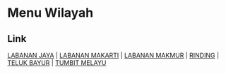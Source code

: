 # Menu Wilayah

## Link

[LABANAN JAYA](https://github.com/gigit-pemilu/pemilu-2024-64-kalimantan-timur/tree/main/pileg-dpr/hitung-suara/sub/64-kalimantan-timur/sub/03-berau/sub/09-teluk-bayur/sub/2004-labanan-jaya)
 | 
[LABANAN MAKARTI](https://github.com/gigit-pemilu/pemilu-2024-64-kalimantan-timur/tree/main/pileg-dpr/hitung-suara/sub/64-kalimantan-timur/sub/03-berau/sub/09-teluk-bayur/sub/2006-labanan-makarti)
 | 
[LABANAN MAKMUR](https://github.com/gigit-pemilu/pemilu-2024-64-kalimantan-timur/tree/main/pileg-dpr/hitung-suara/sub/64-kalimantan-timur/sub/03-berau/sub/09-teluk-bayur/sub/2005-labanan-makmur)
 | 
[RINDING](https://github.com/gigit-pemilu/pemilu-2024-64-kalimantan-timur/tree/main/pileg-dpr/hitung-suara/sub/64-kalimantan-timur/sub/03-berau/sub/09-teluk-bayur/sub/1003-rinding)
 | 
[TELUK BAYUR](https://github.com/gigit-pemilu/pemilu-2024-64-kalimantan-timur/tree/main/pileg-dpr/hitung-suara/sub/64-kalimantan-timur/sub/03-berau/sub/09-teluk-bayur/sub/1002-teluk-bayur)
 | 
[TUMBIT MELAYU](https://github.com/gigit-pemilu/pemilu-2024-64-kalimantan-timur/tree/main/pileg-dpr/hitung-suara/sub/64-kalimantan-timur/sub/03-berau/sub/09-teluk-bayur/sub/2001-tumbit-melayu)

